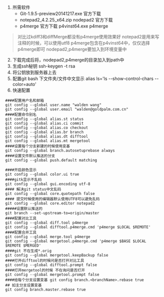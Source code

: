 1. 所需软件
    + Git-1.9.5-preview20141217.exe 官方下载
    + notepad2_4.2.25_x64.zip   nodepad2 官方下载
    + p4merge 官方下载 p4vinst64.exe p4merge
    
> 对比过kdiff3和diffMerge都没有p4merge使用效果好
> notepad2是用来写注释的时候，可以使用utf8
> p4merge包含在p4vinst64中，仅仅选择p4merge即可
> nodepad2,p4merge要加入到环境变量中

2. 下载完成后将，nodepad2,p4merge的目录加入到path中
3. 生成ssh秘钥 ssh-keygen -t rsa 
4. 将公钥放到服务器上去
5. 配置git bash 下文件夹/文件中文显示 alias ls='ls --show-control-chars --color=auto'
7. 快速配置

```
####配置用户名和邮箱
git config --global user.name "walden wang"
git config --global user.email "walden@goldpalm.com.cn"
####配置命令别名
git config --global alias.st status
git config --global alias.ci commit
git config --global alias.co checkout
git config --global alias.br branch
git config --global alias.dt difftool
git config --global alias.mt mergetool
####设置每个分支新建的时候使用变基
git config --global branch.autosetuprebase always
####设置文件默认推送的分支
git config --global push.default matching 

####开启颜色显示
git config --global color.ui true
####gitk显示不乱码
git config --global gui.encoding utf-8
#### 解决git status中文乱码 
git config --global core.quotepath false
#### 提交时候使用的编辑器默认使用UTF8可以避免乱码
git config --global core.editor notepad2
#####设置默认推送的
git branch --set-upstream-to=origin/master
####配置对比工具
git config --global diff.tool p4merge
git config --global difftool.p4merge.cmd 'p4merge $LOCAL $REMOTE'
####配置合并工具
git config --global merge.tool p4merge
git config --global mergetool.p4merge.cmd 'p4merge $BASE $LOCAL $REMOTE $MERGED'
####git 不在生成*.orig
git config --global mergetool.keepBackup false
####打开difftool的时候问是否打开对比工具
git config --global difftool.prompt false
####打开mergetool的时候 不在询问是否打开
git config --global mergetool.prompt false
####给每个分支设置变基 git config branch.<branchName>.rebase true
## 如主分支设置变基
git config branch.master.rebase true
```
